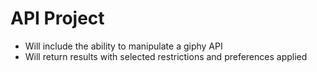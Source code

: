 # API Project

- Will include the ability to manipulate a giphy API
- Will return results with selected restrictions and preferences applied
